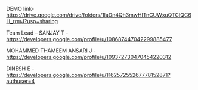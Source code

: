 DEMO link- https://drive.google.com/drive/folders/1laDn4Qh3mwHITnCUWxuQTCIQC6H_rrmJ?usp=sharing

Team Lead – SANJAY T - https://developers.google.com/profile/u/108687447042299885477 

MOHAMMED THAMEEM ANSARI J   -   https://developers.google.com/profile/u/109372730470454220312 

DINESH E - https://developers.google.com/profile/u/116257255267778152871?authuser=4 
